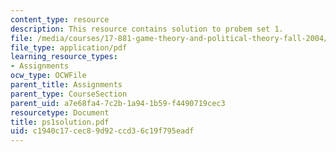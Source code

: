```yaml
---
content_type: resource
description: This resource contains solution to probem set 1.
file: /media/courses/17-881-game-theory-and-political-theory-fall-2004/c1940c17cec89d92ccd36c19f795eadf_ps1solution.pdf
file_type: application/pdf
learning_resource_types:
- Assignments
ocw_type: OCWFile
parent_title: Assignments
parent_type: CourseSection
parent_uid: a7e68fa4-7c2b-1a94-1b59-f4490719cec3
resourcetype: Document
title: ps1solution.pdf
uid: c1940c17-cec8-9d92-ccd3-6c19f795eadf
---
```

